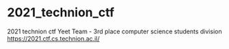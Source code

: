 # 2021_technion_ctf
2021 technion ctf
Yeet Team - 3rd place computer science students division
https://2021.ctf.cs.technion.ac.il/
